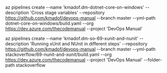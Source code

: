 az pipelines create --name 'kmadof.dm-dotnet-core-on-windows' --description 'Cross stage variables' --repository https://github.com/kmadof/devops-manual --branch master --yml-path dotnet-core-on-windows/build.yaml --org https://dev.azure.com/thecodemanual --project 'DevOps Manual' 

az pipelines create --name 'kmadof.dm-so-69-xunit-and-nunit' --description 'Running xUnit and NUnit in different steps' --repository https://github.com/kmadof/devops-manual --branch master --yml-path stackoverflow/69-nunit-and-xunit/build.yaml --org https://dev.azure.com/thecodemanual --project 'DevOps Manual' --folder-path stackoverflow


